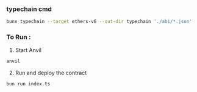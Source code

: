### typechain cmd

```bash
bunx typechain --target ethers-v6 --out-dir typechain './abi/*.json'
```

### To Run :

1. Start Anvil

```bash
anvil
```

2. Run and deploy the contract

```bash
bun run index.ts
```
